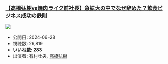 ### [【高橋弘樹vs焼肉ライク前社長】急拡大の中でなぜ辞めた？飲食ビジネス成功の鉄則](https://www.youtube.com/watch?v=WV_VXDy0rQM)
[![](https://img.youtube.com/vi/WV_VXDy0rQM/sddefault.jpg)](https://www.youtube.com/watch?v=WV_VXDy0rQM)
-   公開日: 2024-06-28
-   視聴数: 26,819
-   **いいね数: 283**
-   出演者: 有村壮央, [高橋弘樹](/rehacq_fan/people/高橋弘樹 "wikilink")
